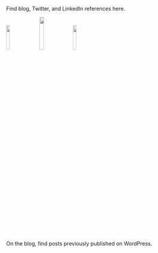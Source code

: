 Find blog, Twitter, and LinkedIn references here.

[<img src="https://saieva.github.io/images/BlogIcon.png" height="13%" width="13%" style="padding-right:20px">](https://saieva.github.io/blogindex.md)
[<img src="https://saieva.github.io/images/LI-In-Bug.png" height="15%" width="15%" style="padding-right:10px">](https://www.LinkedIn.com/in/saieva)
[<img src="https://saieva.github.io/images/Twittersocialicons-roundedsquare-blue.png" height="13%" width="13%">](https://www.Twitter.com/saieva)

On the blog, find posts previously published on WordPress.
